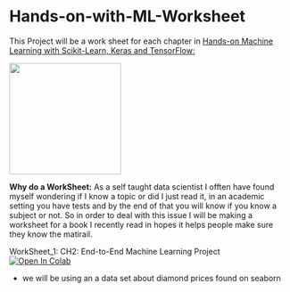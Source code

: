 # Hands-on-with-ML-Worksheet

This Project will be a work sheet for each chapter in [Hands-on Machine Learning with Scikit-Learn, Keras and TensorFlow:](https://www.oreilly.com/library/view/hands-on-machine-learning/9781492032632/)<br />

<img src="https://user-images.githubusercontent.com/26696833/178041902-29379d16-083e-40be-a98e-863a0f58e82b.png" width="200">


**Why do a WorkSheet:** As a self taught data scientist I offten have found myself wondering if I know a topic or did I just read it, in an academic setting you have tests and by the end of that you will know if you know a subject or not.
So in order to deal with this issue I will be making a worksheet for a book I recently read in hopes it helps people make sure they know the matirail.<br/>

WorkSheet_1: CH2: End-to-End Machine Learning Project<br/>
[![Open In Colab](https://colab.research.google.com/assets/colab-badge.svg)](https://drive.google.com/file/d/17mIqHyMTimHVMK0Ozfb_NHB4BXVvEWg7/view?usp=sharing)
  - we will be using an a data set about diamond prices found on seaborn
